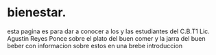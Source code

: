 # bienestar.
esta pagina es para dar a conocer a los y las estudiantes del C.B.T1 Lic. Agustin Reyes Ponce sobre el plato del buen comer y la jarra del buen beber con informacion sobre estos en una brebe introduccion
